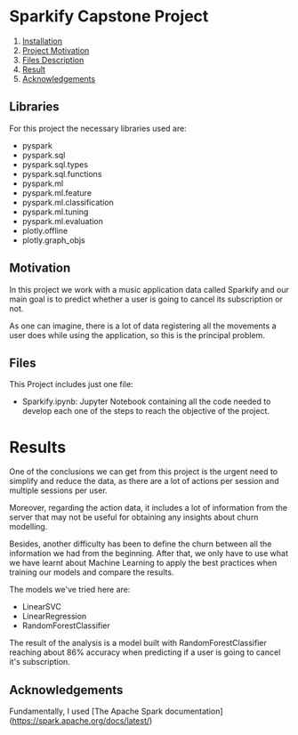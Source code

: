 # Sparkify Capstone Project

1. [Installation](#libraries)
2. [Project Motivation](#motivation)
3. [Files Description](#files)
4. [Result](#results)
5. [Acknowledgements](#acknowledgements)

## Libraries <a name="libraries"></a>
For this project the necessary libraries used are:
 - pyspark
 - pyspark.sql
 - pyspark.sql.types
 - pyspark.sql.functions
 - pyspark.ml
 - pyspark.ml.feature
 - pyspark.ml.classification
 - pyspark.ml.tuning
 - pyspark.ml.evaluation
 - plotly.offline
 - plotly.graph_objs
 
## Motivation <a name="motivation"></a>
In this project we work with a music application data called Sparkify and our main goal is to predict whether a user is going to cancel its subscription or not.

As one can imagine, there is a lot of data registering all the movements a user does while using the application, so this is the principal problem.

## Files <a name="files"></a>
This Project includes just one file: 
 - Sparkify.ipynb: Jupyter Notebook containing all the code needed to develop each one of the steps to reach the objective of the project.

# Results <a name="results"></a>
One of the conclusions we can get from this project is the urgent need to simplify and reduce the data, as there are a lot of actions per session and multiple sessions per user.

Moreover, regarding the action data, it includes a lot of information from the server that may not be useful for obtaining any insights about churn modelling.

Besides, another difficulty has been to define the churn between all the information we had from the beginning. After that, we only have to use what we have learnt about Machine Learning to apply the best practices when training our models and compare the results.

The models we've tried here are:
 - LinearSVC
 - LinearRegression
 - RandomForestClassifier

The result of the analysis is a model built with RandomForestClassifier reaching about 86% accuracy when predicting if a user is going to cancel it's subscription.

## Acknowledgements<a name="acknowledgements"></a>
Fundamentally, I used [The Apache Spark documentation] (https://spark.apache.org/docs/latest/)
